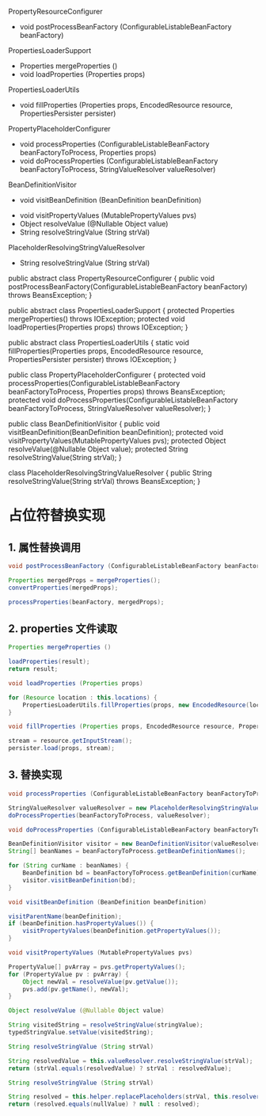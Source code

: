 PropertyResourceConfigurer
+ void postProcessBeanFactory (ConfigurableListableBeanFactory beanFactory)

PropertiesLoaderSupport
- Properties mergeProperties ()
- void loadProperties (Properties props)

PropertiesLoaderUtils
- void fillProperties (Properties props, EncodedResource resource, PropertiesPersister persister)

PropertyPlaceholderConfigurer
- void processProperties (ConfigurableListableBeanFactory beanFactoryToProcess, Properties props)
- void doProcessProperties (ConfigurableListableBeanFactory beanFactoryToProcess, StringValueResolver valueResolver)

BeanDefinitionVisitor
+ void visitBeanDefinition (BeanDefinition beanDefinition)
- void visitPropertyValues (MutablePropertyValues pvs)
- Object resolveValue (@Nullable Object value)
- String resolveStringValue (String strVal)

PlaceholderResolvingStringValueResolver
+ String resolveStringValue (String strVal)



public abstract class PropertyResourceConfigurer {
    public void postProcessBeanFactory(ConfigurableListableBeanFactory beanFactory) throws BeansException;
}

public abstract class PropertiesLoaderSupport {
    protected Properties mergeProperties() throws IOException;
    protected void loadProperties(Properties props) throws IOException;
}

public abstract class PropertiesLoaderUtils {
     static void fillProperties(Properties props, EncodedResource resource, PropertiesPersister persister) throws IOException;
}

public class PropertyPlaceholderConfigurer {
    protected void processProperties(ConfigurableListableBeanFactory beanFactoryToProcess, Properties props) throws BeansException;
    protected void doProcessProperties(ConfigurableListableBeanFactory beanFactoryToProcess, StringValueResolver valueResolver);
}

public class BeanDefinitionVisitor {
    public void visitBeanDefinition(BeanDefinition beanDefinition);
    protected void visitPropertyValues(MutablePropertyValues pvs);
    protected Object resolveValue(@Nullable Object value);
    protected String resolveStringValue(String strVal);
}

 class PlaceholderResolvingStringValueResolver {
    public String resolveStringValue(String strVal) throws BeansException;
}

# 占位符替换实现

## 1. 属性替换调用
```java
void postProcessBeanFactory (ConfigurableListableBeanFactory beanFactory)
```

```java
Properties mergedProps = mergeProperties();
convertProperties(mergedProps);
```

```java
processProperties(beanFactory, mergedProps);
```

## 2. properties 文件读取

```java
Properties mergeProperties ()
```

```java
loadProperties(result);
return result;
```

```java
void loadProperties (Properties props)
```

```java
for (Resource location : this.locations) {
    PropertiesLoaderUtils.fillProperties(props, new EncodedResource(location, this.fileEncoding), this.propertiesPersister);
}
```

```java
void fillProperties (Properties props, EncodedResource resource, PropertiesPersister persister)
```

```java
stream = resource.getInputStream();
persister.load(props, stream);
```

## 3. 替换实现
```java
void processProperties (ConfigurableListableBeanFactory beanFactoryToProcess, Properties props)
```

```java
StringValueResolver valueResolver = new PlaceholderResolvingStringValueResolver(props);
doProcessProperties(beanFactoryToProcess, valueResolver);
```

```java
void doProcessProperties (ConfigurableListableBeanFactory beanFactoryToProcess, StringValueResolver valueResolver)
```

```java
BeanDefinitionVisitor visitor = new BeanDefinitionVisitor(valueResolver);
String[] beanNames = beanFactoryToProcess.getBeanDefinitionNames();
```

```java
for (String curName : beanNames) {
    BeanDefinition bd = beanFactoryToProcess.getBeanDefinition(curName);
    visitor.visitBeanDefinition(bd);
}
```

```java
void visitBeanDefinition (BeanDefinition beanDefinition)
```

```java
visitParentName(beanDefinition);
if (beanDefinition.hasPropertyValues()) {
    visitPropertyValues(beanDefinition.getPropertyValues());
}
```

```java
void visitPropertyValues (MutablePropertyValues pvs)
```

```java
PropertyValue[] pvArray = pvs.getPropertyValues();
for (PropertyValue pv : pvArray) {
    Object newVal = resolveValue(pv.getValue());
    pvs.add(pv.getName(), newVal);
}
```

```java
Object resolveValue (@Nullable Object value)
```

```java
String visitedString = resolveStringValue(stringValue);
typedStringValue.setValue(visitedString);
```

```java
String resolveStringValue (String strVal)
```

```java
String resolvedValue = this.valueResolver.resolveStringValue(strVal);
return (strVal.equals(resolvedValue) ? strVal : resolvedValue);
```

```java
String resolveStringValue (String strVal)
```

```java
String resolved = this.helper.replacePlaceholders(strVal, this.resolver);
return (resolved.equals(nullValue) ? null : resolved);
```
